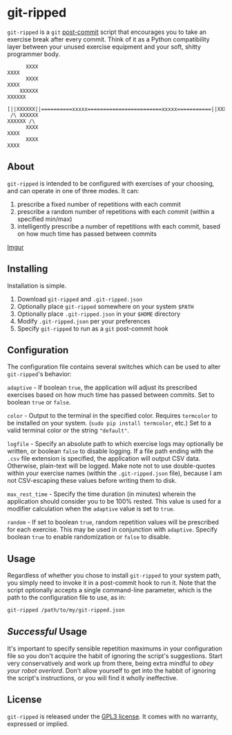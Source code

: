 git-ripped
==========

`git-ripped` is a `git` [post-commit] script that encourages you to take an
exercise break after every commit. Think of it as a Python compatibility layer
between your unused exercise equipment and your soft, shitty programmer body.

```
      XXXX                                                           XXXX     
      XXXX                                                           XXXX     
    XXXXXX                                                           XXXXXX   
 [||XXXXXX||==========xxxxx========================xxxxx===========||XXXXXX||]
 /\ XXXXXX                                                           XXXXXX /\
      XXXX                                                           XXXX     
      XXXX                                                           XXXX     
```

About
-----
`git-ripped` is intended to be configured with exercises of your choosing, and
can operate in one of three modes. It can:

1. prescribe a fixed number of repetitions with each commit
2. prescribe a random number of repetitions with each commit (within a specified
   min/max)
3. intelligently prescribe a number of repetitions with each commit, based on
   how much time has passed between commits

[Imgur](http://i.imgur.com/rPOUZOD.png)

Installing
----------
Installation is simple.

1. Download `git-ripped` and `.git-ripped.json`
2. Optionally place `git-ripped` somewhere on your system `$PATH`
3. Optionally place `.git-ripped.json` in your `$HOME` directory
4. Modify `.git-ripped.json` per your preferences
5. Specify `git-ripped` to run as a `git` post-commit hook

Configuration
-------------
The configuration file contains several switches which can be used to alter
`git-ripped`'s behavior:

`adaptive` - If boolean `true`, the application will adjust its prescribed
exercises based on how much time has passed between commits. Set to boolean
`true` or `false`.

`color` - Output to the terminal in the specified color. Requires `termcolor`
to be installed on your system. (`sudo pip install termcolor`, etc.) Set to a
valid terminal color or the string `"default"`.

`logfile` - Specify an absolute path to which exercise logs may optionally be
written, or boolean `false` to disable logging. If a file path ending with the
`.csv` file extension is specified, the application will output CSV data.
Otherwise, plain-text will be logged. Make note not to use double-quotes within
your exercise names (within the `.git-ripped.json` file), because I am not
CSV-escaping these values before writing them to disk.

`max_rest_time` - Specify the time duration (in minutes) wherein the
application should consider you to be 100% rested. This value is used for a
modifier calculation when the `adaptive` value is set to `true`.

`random` - If set to boolean `true`, random repetition values will be
prescribed for each exercise. This may be used in conjunction with `adaptive`.
Specify boolean `true` to enable randomization or `false` to disable.

Usage
-----
Regardless of whether you chose to install `git-ripped` to your system path,
you simply need to invoke it in a post-commit hook to run it. Note that the
script optionally accepts a single command-line parameter, which is the path to
the configuration file to use, as in:

```bash
git-ripped /path/to/my/git-ripped.json
```

_Successful_ Usage
------------------
It's important to specify sensible repetition maximums in your configuration
file so you don't acquire the habit of ignoring the script's suggestions. Start
very conservatively and work up from there, being extra mindful to _obey your
robot overlord_. Don't allow yourself to get into the habbit of ignoring the
script's instructions, or you will find it wholly ineffective.

License
-------
`git-ripped` is released under the [GPL3 license][]. It comes with no warranty,
expressed or implied.


[post-commit]: http://git-scm.com/book/ch7-3.html
[GPL3 license]: http://www.gnu.org/licenses/gpl-3.0.txt
